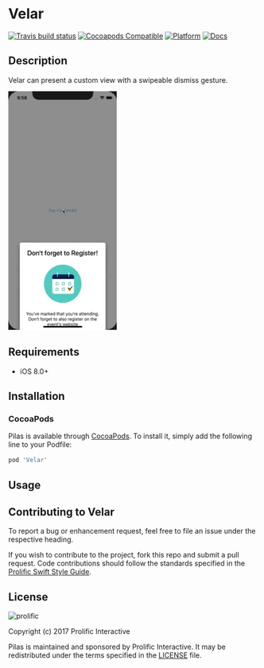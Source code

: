 # Velar

[![Travis build status](https://img.shields.io/travis/prolificinteractive/Velar.svg?style=flat-square)](https://travis-ci.org/prolificinteractive/Velar)
[![Cocoapods Compatible](https://img.shields.io/cocoapods/v/Velar.svg?style=flat-square)](https://img.shields.io/cocoapods/v/Velar.svg)
[![Platform](https://img.shields.io/cocoapods/p/Velar.svg?style=flat-square)](http://cocoadocs.org/docsets/Velar)
[![Docs](https://img.shields.io/cocoapods/metrics/doc-percent/Velar.svg?style=flat-square)](http://cocoadocs.org/docsets/Velar)

## Description

Velar can present a custom view with a swipeable dismiss gesture.

![Velar.gif](Images/Velar.gif)

## Requirements

* iOS 8.0+

## Installation

### CocoaPods
Pilas is available through [CocoaPods](http://cocoapods.org). To install
it, simply add the following line to your Podfile:

```ruby
pod 'Velar'
```
## Usage


## Contributing to Velar

To report a bug or enhancement request, feel free to file an issue under the respective heading.

If you wish to contribute to the project, fork this repo and submit a pull request. Code contributions should follow the standards specified in the [Prolific Swift Style Guide](https://github.com/prolificinteractive/swift-style-guide).

## License

![prolific](https://s3.amazonaws.com/prolificsitestaging/logos/Prolific_Logo_Full_Color.png)

Copyright (c) 2017 Prolific Interactive

Pilas is maintained and sponsored by Prolific Interactive. It may be redistributed under the terms specified in the [LICENSE] file.

[LICENSE]: ./LICENSE
